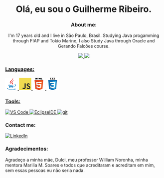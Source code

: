 <h1 align=center>Olá, eu sou o Guilherme Ribeiro.</h1>
<h3 align=center>About me:</h3>
<p align=center>I'm 17 years old and I live in São Paulo, Brasil. Studying Java progamming through FIAP and Tokio Marine, I also Study Java through Oracle and Gerando Falcões course.</p>
<div align="center">
  <a href="https://github.com/WillahelmGui">
  <img height="180em" src="https://github-readme-stats.vercel.app/api/top-langs/?username=WillahelmGui&layout=compact&langs_count=7&theme=github_dark"/>
   <img height="180em" src="https://github-readme-stats.vercel.app/api?username=WillahelmGui&show_icons=true&theme=github_dark&include_all_commits=true&count_private=true"/>
</div>
<h3 align="left">Languages:</h3>

<a href="https://www.java.com" target="_blank"> <img src="https://raw.githubusercontent.com/devicons/devicon/master/icons/java/java-original.svg" alt="java" width="40" height="40"/>
<a href="https://developer.mozilla.org/en-US/docs/Web/JavaScript" target="_blank"> <img src="https://raw.githubusercontent.com/devicons/devicon/master/icons/javascript/javascript-original.svg" alt="javascript" width="40" height="40"/> </a>
<a href="https://www.w3.org/html/" target="_blank"> <img src="https://raw.githubusercontent.com/devicons/devicon/master/icons/html5/html5-original-wordmark.svg" alt="html5" width="40" height="40"/> </a>
<a href=""> <img src="https://raw.githubusercontent.com/devicons/devicon/master/icons/css3/css3-original-wordmark.svg" alt="CSS3" width="40" height="40"/>

<h3 align="left">Tools:</h3>
<a href=""> <img src="https://img.shields.io/badge/Visual%20Studio%20Code-0078d7.svg?style=for-the-badge&logo=visual-studio-code&logoColor=white" alt="VS Code" height="40"> </a>
<a href="https://www.eclipse.org/org/foundation/"> <img src="https://img.shields.io/badge/Eclipse-FE7A16.svg?style=for-the-badge&logo=Eclipse&logoColor=white" alt="EclipseIDE" height=40> </a>
<a href="https://git-scm.com/" target="_blank"> <img src="https://www.vectorlogo.zone/logos/git-scm/git-scm-icon.svg" alt="git" width="40" height="40"/> </a>




<h3 align=left>Contact me:</h3>  
<a href="https://br.linkedin.com/in/guilherme-ribeiro-da-costa-975b7b225?trk=people-guest_people_search-card">
<img src="https://cdn.jsdelivr.net/gh/devicons/devicon/icons/linkedin/linkedin-original.svg" alt="LinkedIn" width="40" height="40"/> </a>

<h3>Agradecimentos:</h3>
<p>Agradeço a minha mãe, Dulci, meu professor William Noronha, minha mentora Marilia M. Soares e todos que acreditaram e acreditam em mim, sem essas pessoas eu não seria nada.</p>
